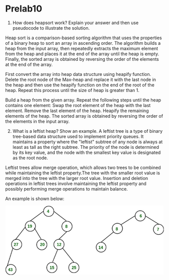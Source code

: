 # Prelab10

1. How does heapsort work? Explain your answer and then use pseudocode to illustrate the
solution.

Heap sort is a comparison-based sorting algorithm that uses the properties of a binary heap to sort an array in ascending order. The algorithm builds a heap from the input array, then repeatedly extracts the maximum element from the heap and places it at the end of the array until the heap is empty. Finally, the sorted array is obtained by reversing the order of the elements at the end of the array.

First convert the array into heap data structure using heapify function.
Delete the root node of the Max-heap and replace it with the last node in the heap and then use the heapify function on the end of the root of the heap. 
Repeat this process until the size of heap is greater than 1.

Build a heap from the given array.
Repeat the following steps until the heap contains one element:
Swap the root element of the heap with the last element.
Remove the last element of the heap.
Heapify the remaining elements of the heap.
The sorted array is obtained by reversing the order of the elements in the input array.


2. What is a leftist heap? Show an example.
A leftist tree is a type of binary tree-based data structure used to
 implement priority queues. It maintains a property where the "leftist" subtree of any node is always 
 at least as tall as the right subtree.
 The priority of the node is determined by its key value, and the node with the smallest key value is 
 designated as the root node.

Leftist trees allow merge operation, which allows two trees to be combined while maintaining the leftist property.The 
    tree with the smaller root value is merged into the tree with the larger root value.
    Insertion and deletion operations in leftist trees involve maintaining the leftist property and possibly 
    performing merge operations to maintain balance.

An example is shown below:

![alt text](leftist_heap1.jpg)
